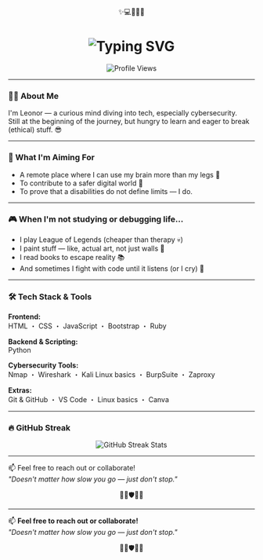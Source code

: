 <!-- Emojis de topo -->
<p align="center">✨💻🎯🌱🚀</p>

<h1 align="center">
  <img src="https://readme-typing-svg.demolab.com?font=Fira+Code&size=30&pause=1000&color=FF69B4&center=true&vCenter=true&width=600&lines=Hi%2C+I'm+Leonor!;Cybersecurity+Explorer+%F0%9F%94%90;Always+Learning%2C+Always+Curious!" alt="Typing SVG" />
</h1>

<p align="center">
  <img src="https://komarev.com/ghpvc/?username=saramchq&color=ff69b4&style=flat" alt="Profile Views" />
</p>

---

### 👩‍💻 About Me  
I'm Leonor — a curious mind diving into tech, especially cybersecurity.  
Still at the beginning of the journey, but hungry to learn and eager to break (ethical) stuff. 😎

---

### 🚀 What I'm Aiming For  
- A remote place where I can use my brain more than my legs 🧠  
- To contribute to a safer digital world 🔐  
- To prove that a disabilities do not define limits — I do.

---

### 🎮 When I'm not studying or debugging life...  
- I play League of Legends (cheaper than therapy 💀)  
- I paint stuff — like, actual art, not just walls 🎨  
- I read books to escape reality 📚  
- And sometimes I fight with code until it listens (or I cry) 🤖

---

### 🛠️ Tech Stack & Tools  

**Frontend:**  
HTML ・ CSS ・ JavaScript ・ Bootstrap ・ Ruby  

**Backend & Scripting:**  
Python  

**Cybersecurity Tools:**  
Nmap ・ Wireshark ・ Kali Linux basics ・ BurpSuite ・ Zaproxy  

**Extras:**  
Git & GitHub ・ VS Code ・ Linux basics ・ Canva  

---

### 🔥 GitHub Streak  
<p align="center">
  <img src="https://streak-stats.demolab.com/?user=saramchq&locale=en&mode=daily&theme=dark&hide_border=false&border_radius=5&order=3" alt="GitHub Streak Stats"/>
</p>

---

📫 Feel free to reach out or collaborate!  
_"Doesn't matter how slow you go — just don't stop."_

<!-- Emojis de fundo -->
<p align="center">💫🧠🛡️🎨🌐</p>

---

📫 **Feel free to reach out or collaborate!**  
_"Doesn't matter how slow you go — just don't stop."_

<!-- Emojis de fundo -->
<p align="center">💫🧠🛡️🎨🌐</p>

